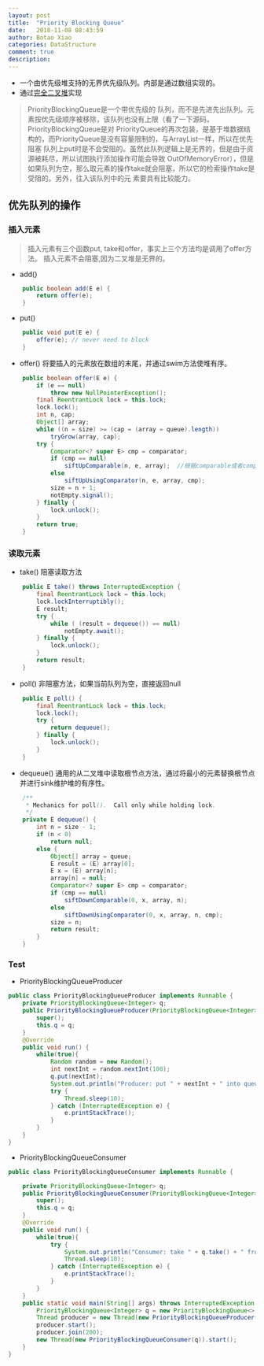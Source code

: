 ```yaml
---
layout: post
title:  "Priority Blocking Queue"
date:   2018-11-08 08:43:59
author: Botao Xiao
categories: DataStructure
comment: true
description: 
---
```

* 一个由优先级堆支持的无界优先级队列。内部是通过数组实现的。
* 通过[完全二叉堆](https://github.com/Seanforfun/Algorithm/blob/master/DataStructrue/Tree/%E5%AE%8C%E5%85%A8%E4%BA%8C%E5%8F%89%E6%A0%91CompleteBinaryTree.md)实现
>PriorityBlockingQueue是一个带优先级的 队列，而不是先进先出队列。元素按优先级顺序被移除，该队列也没有上限（看了一下源码，PriorityBlockingQueue是对 PriorityQueue的再次包装，是基于堆数据结构的，而PriorityQueue是没有容量限制的，与ArrayList一样，所以在优先阻塞 队列上put时是不会受阻的。虽然此队列逻辑上是无界的，但是由于资源被耗尽，所以试图执行添加操作可能会导致 OutOfMemoryError），但是如果队列为空，那么取元素的操作take就会阻塞，所以它的检索操作take是受阻的。另外，往入该队列中的元 素要具有比较能力。

## 优先队列的操作
### 插入元素
>插入元素有三个函数put, take和offer，事实上三个方法均是调用了offer方法。
>插入元素不会阻塞,因为二叉堆是无界的。
* add()
```Java
	public boolean add(E e) {
        return offer(e);
    }
```

* put()
```Java
    public void put(E e) {
        offer(e); // never need to block
    }
```

* offer() 将要插入的元素放在数组的末尾，并通过swim方法使堆有序。
```Java
    public boolean offer(E e) {
        if (e == null)
            throw new NullPointerException();
        final ReentrantLock lock = this.lock;
        lock.lock();
        int n, cap;
        Object[] array;
        while ((n = size) >= (cap = (array = queue).length))
            tryGrow(array, cap);
        try {
            Comparator<? super E> cmp = comparator;
            if (cmp == null)
                siftUpComparable(n, e, array);	//根据comparable或者comparator进行堆排序
            else
                siftUpUsingComparator(n, e, array, cmp);
            size = n + 1;
            notEmpty.signal();
        } finally {
            lock.unlock();
        }
        return true;
    }
```

### 读取元素
* take() 阻塞读取方法
```Java
    public E take() throws InterruptedException {
        final ReentrantLock lock = this.lock;
        lock.lockInterruptibly();
        E result;
        try {
            while ( (result = dequeue()) == null)
                notEmpty.await();
        } finally {
            lock.unlock();
        }
        return result;
    }
```

* poll() 非阻塞方法，如果当前队列为空，直接返回null
```Java
    public E poll() {
        final ReentrantLock lock = this.lock;
        lock.lock();
        try {
            return dequeue();
        } finally {
            lock.unlock();
        }
    }
```

* dequeue() 通用的从二叉堆中读取根节点方法，通过将最小的元素替换根节点并进行sink维护堆的有序性。
```Java
    /**
     * Mechanics for poll().  Call only while holding lock.
     */
    private E dequeue() {
        int n = size - 1;
        if (n < 0)
            return null;
        else {
            Object[] array = queue;
            E result = (E) array[0];
            E x = (E) array[n];
            array[n] = null;
            Comparator<? super E> cmp = comparator;
            if (cmp == null)
                siftDownComparable(0, x, array, n);
            else
                siftDownUsingComparator(0, x, array, n, cmp);
            size = n;
            return result;
        }
    }
```

### Test
* PriorityBlockingQueueProducer
```Java
public class PriorityBlockingQueueProducer implements Runnable {
	private PriorityBlockingQueue<Integer> q;
	public PriorityBlockingQueueProducer(PriorityBlockingQueue<Integer> q) {
		super();
		this.q = q;
	}
	@Override
	public void run() {
		while(true){
			Random random = new Random();
			int nextInt = random.nextInt(100);
			q.put(nextInt);
			System.out.println("Producer: put " + nextInt + " into queue...");
			try {
				Thread.sleep(10);
			} catch (InterruptedException e) {
				e.printStackTrace();
			}
		}
	}
}
```

* PriorityBlockingQueueConsumer
```Java
public class PriorityBlockingQueueConsumer implements Runnable {

	private PriorityBlockingQueue<Integer> q;
	public PriorityBlockingQueueConsumer(PriorityBlockingQueue<Integer> q) {
		super();
		this.q = q;
	}
	@Override
	public void run() {
		while(true){
			try {
				System.out.println("Consumer: take " + q.take() + " from queue...");
				Thread.sleep(10);
			} catch (InterruptedException e) {
				e.printStackTrace();
			}
		}
	}
	public static void main(String[] args) throws InterruptedException {
		PriorityBlockingQueue<Integer> q = new PriorityBlockingQueue<>();
		Thread producer = new Thread(new PriorityBlockingQueueProducer(q));
		producer.start();
		producer.join(200);
		new Thread(new PriorityBlockingQueueConsumer(q)).start();
	}
}
```
















